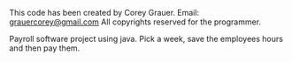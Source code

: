 This code has been created by Corey Grauer. Email: grauercorey@gmail.com All copyrights reserved for the programmer.

Payroll software project using java. 
Pick a week, save the employees hours and then pay them.
